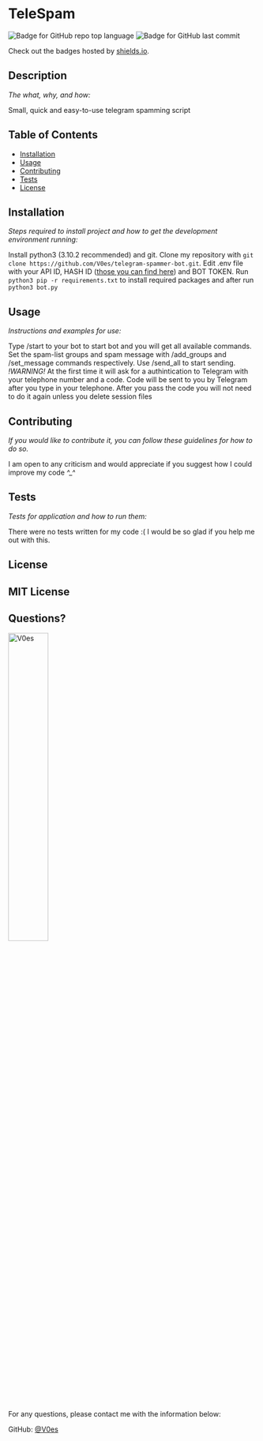 # TeleSpam

  ![Badge for GitHub repo top language](https://img.shields.io/github/languages/top/V0es/telegram-spammer-bot?style=flat&logo=appveyor) ![Badge for GitHub last commit](https://img.shields.io/github/last-commit/V0es/telegram-spammer-bot?style=flat&logo=appveyor)

  Check out the badges hosted by [shields.io](https://shields.io/).


  ## Description

  *The what, why, and how:*

  Small, quick and easy-to-use telegram spamming script

  ## Table of Contents
  * [Installation](#installation)
  * [Usage](#usage)
  * [Contributing](#contributing)
  * [Tests](#tests)
  * [License](#license)

  ## Installation

  *Steps required to install project and how to get the development environment running:*

  Install python3 (3.10.2 recommended) and git. 
  Clone my repository with `git clone https://github.com/V0es/telegram-spammer-bot.git`.
  Edit .env file with your API ID, HASH ID ([those you can find here](https://my.telegram.org/)) and BOT TOKEN. 
  Run `python3 pip -r requirements.txt` to install required packages and after run `python3 bot.py`

  ## Usage

  *Instructions and examples for use:*

  Type /start to your bot to start bot and you will get all available commands.
  Set the spam-list groups and spam message with /add_groups and /set_message commands respectively. 
  Use /send_all to start sending. *!WARNING!* At the first time it will ask for a authintication to Telegram with your telephone number and a code. Code will be sent to you by Telegram after you type in your telephone. After you pass the code you will not need to do it again unless you delete session files

  ## Contributing

  *If you would like to contribute it, you can follow these guidelines for how to do so.*

  I am open to any criticism and would appreciate if you suggest how I could improve my code *^_^*

  ## Tests

  *Tests for application and how to run them:*

  There were no tests written for my code :(
  I would be so glad if you help me out with this.

  ## License


MIT License
---------------
  ## Questions?

  <img src="https://avatars.githubusercontent.com/u/29576918?v=4" alt="V0es" width="40%" />

  For any questions, please contact me with the information below:

  GitHub: [@V0es](https://api.github.com/users/V0es)

